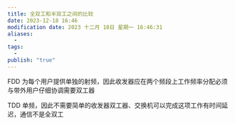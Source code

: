 ```yaml
---
title: 全双工和半双工之间的比较
date: 2023-12-18 16:46
modification date: 2023 十二月 18日 星期一 16:46:31
aliases:
  - 
tags:
  - 
publish: "true"
---
```


FDD 
为每个用户提供单独的射频，因此收发器应在两个频段上工作频率分配必须与带外用户仔细协调需要双工器 

TDD 
单频，因此不需要简单的收发器双工器、交换机可以完成这项工作有时间延迟，通信不是全双工
